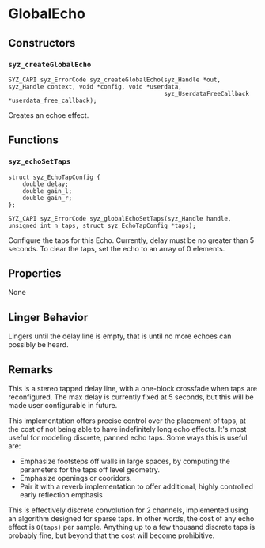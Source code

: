 # GlobalEcho

## Constructors

### `syz_createGlobalEcho`

```
SYZ_CAPI syz_ErrorCode syz_createGlobalEcho(syz_Handle *out, syz_Handle context, void *config, void *userdata,
                                            syz_UserdataFreeCallback *userdata_free_callback);
```

Creates an echoe effect.

## Functions

### `syz_echoSetTaps`

```
struct syz_EchoTapConfig {
    double delay;
    double gain_l;
    double gain_r;
};

SYZ_CAPI syz_ErrorCode syz_globalEchoSetTaps(syz_Handle handle, unsigned int n_taps, struct syz_EchoTapConfig *taps);
```

Configure the taps for this Echo.  Currently, delay must be no greater than 5
seconds.  To clear the taps, set the echo to an array of 0 elements.

## Properties

None

## Linger Behavior

Lingers until the delay line is empty, that is until no more echoes can possibly
be heard.

## Remarks

This is a stereo tapped delay line, with a one-block crossfade when taps are
reconfigured.  The max delay is currently fixed at 5 seconds, but this will be
made user configurable in future.

This implementation offers precise control over the placement of taps, at the
cost of not being able to have indefinitely long echo effects.  It's most useful
for modeling discrete, panned echo taps.  Some ways this is useful are:

- Emphasize footsteps off walls in large spaces, by computing the parameters for
  the taps off level geometry.
- Emphasize openings or cooridors.
- Pair it with a reverb implementation to offer additional, highly controlled
  early reflection emphasis

This is effectively discrete convolution for 2 channels, implemented using an
algorithm designed for sparse taps. In other words, the cost of any echo effect
is `O(taps)` per sample.  Anything up to a few thousand discrete taps is
probably fine, but beyond that the cost will become prohibitive.
